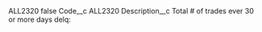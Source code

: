 <?xml version="1.0" encoding="UTF-8"?>
<CustomMetadata xmlns="http://soap.sforce.com/2006/04/metadata" xmlns:xsi="http://www.w3.org/2001/XMLSchema-instance" xmlns:xsd="http://www.w3.org/2001/XMLSchema">
    <label>ALL2320</label>
    <protected>false</protected>
    <values>
        <field>Code__c</field>
        <value xsi:type="xsd:string">ALL2320</value>
    </values>
    <values>
        <field>Description__c</field>
        <value xsi:type="xsd:string">Total # of trades ever 30 or more days delq:</value>
    </values>
</CustomMetadata>
